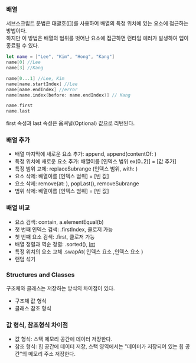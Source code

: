 ### 배열 

서브스크립트 문법은 대괄호([])를 사용하여 배열의 특정 위치에 있는
요소에 접근하는 방법이다.<br>
하지만 이 방법은 배열의 범위를 벗어난 요소에 접근하면 런타임 에러가
발생하여 앱이 종료될 수 있다.<br>
```swift
let name = ["Lee", "Kim", "Hong", "Kang"]
name[0] //Lee
name[3] //Kang

name[0...1] //Lee, Kim
name[name.startIndex] //Lee
name[name.endIndex] //error
name[name.index(before: name.endIndex)] // Kang
```
```swift
name.first 
name.last 
```  
first 속성과 last 속성은 옵셔널(Optional) 값으로 리턴된다.<br>


### 배열 추가
- 배열 마지막에 새로운 요소 추가: append, append(contentOf: )
- 특정 위치에 새로운 요소 추가: 배열이름 [인덱스 범위 ex(0..2)] = [값 추가]
- 특정 범위 교체: replaceSubrange (인덱스 범위, with: )
- 요소 삭제: 배열이름 [인덱스 범위] = [빈 값]
- 요소 삭제: remove(at: ), popLast(), removeSubrange
- 범위 삭제: 배열이름 [인덱스 범위] = [빈 값]

### 배열 비교
- 요소 검색: contain, a.elementEqual(b)
- 첫 번째 인덱스 검색: .firstIndex, 클로저 가능
- 첫 번째 요소 검색: .first, 클로저 가능
- 배열 정렬과 역순 정렬: .sorted(), [Int](nums.sorted().reversed()) 
- 특정 위치의 요소 교체 .swapAt( 인덱스 요소 ,인덱스 요소 )
- 랜덤 섞기

### Structures and Classes
구조체와 클래스는 저장하는 방식의 차이점이 있다.<br>
- 구조체 값 형식
- 클래스 참조 형식

### 값 형식, 참조형식 차이점
- 값 형식: 스택 메모리 공간에 데이터 저장한다.
- 참조 형식: 힙 공간에 데이터 저장, 스택 영역에서는 "데이터가 저장되어 있는 힙 공간"의 메모리 주소 저장한다.
